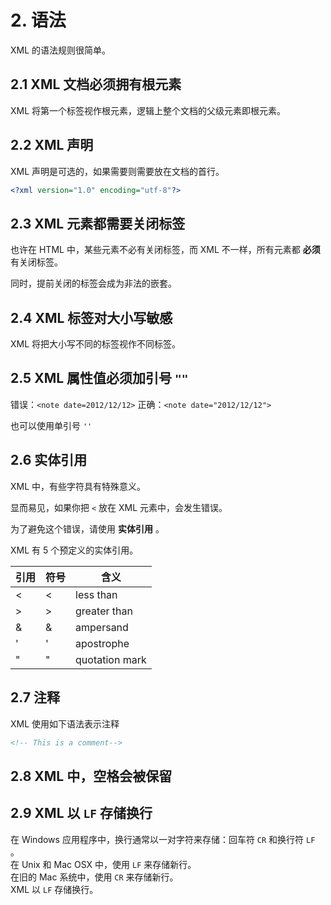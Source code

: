 # 2. 语法

XML 的语法规则很简单。  

## 2.1 XML 文档必须拥有根元素

XML 将第一个标签视作根元素，逻辑上整个文档的父级元素即根元素。  

## 2.2 XML 声明

XML 声明是可选的，如果需要则需要放在文档的首行。  

```XML
<?xml version="1.0" encoding="utf-8"?>
```

## 2.3 XML 元素都需要关闭标签

也许在 HTML 中，某些元素不必有关闭标签，而 XML 不一样，所有元素都 **必须** 有关闭标签。  

同时，提前关闭的标签会成为非法的嵌套。  

## 2.4 XML 标签对大小写敏感

XML 将把大小写不同的标签视作不同标签。  

## 2.5 XML 属性值必须加引号 `""`

错误：`<note date=2012/12/12>`
正确：`<note date="2012/12/12">`

也可以使用单引号 `''`

## 2.6 实体引用

XML 中，有些字符具有特殊意义。  

显而易见，如果你把 `<` 放在 XML 元素中，会发生错误。  

为了避免这个错误，请使用 **实体引用** 。  

XML 有 5 个预定义的实体引用。  

引用 | 符号 | 含义  
-----|---|----------
&lt; | < | less than
&gt; | > | greater than
&amp; | & | ampersand
&apos; | ' | apostrophe
&quot; | " | quotation mark

## 2.7 注释

XML 使用如下语法表示注释

```XML
<!-- This is a comment-->
```

## 2.8 XML 中，空格会被保留

## 2.9 XML 以 `LF` 存储换行

在 Windows 应用程序中，换行通常以一对字符来存储：回车符 `CR` 和换行符 `LF` 。  
在 Unix 和 Mac OSX 中，使用 `LF` 来存储新行。  
在旧的 Mac 系统中，使用 `CR` 来存储新行。  
XML 以 `LF` 存储换行。  

## 